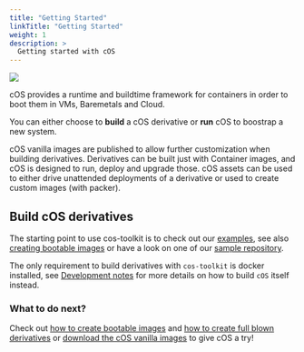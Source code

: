 ```yaml
---
title: "Getting Started"
linkTitle: "Getting Started"
weight: 1
description: >
  Getting started with cOS
---
```


![](https://docs.google.com/drawings/d/e/2PACX-1vRSuocC4_2rHeJAWW2vqinw_EZeZxTzJFo5ZwnJaL_sdKab_R_OsCTLT_LFh1_L5fUcA_2i9FIe-k69/pub?w=1223&h=691)

cOS provides a runtime and buildtime framework for containers in order to boot them in VMs, Baremetals and Cloud.

You can either choose to **build** a cOS derivative or **run** cOS to boostrap a new system.

cOS vanilla images are published to allow further customization when building derivatives. Derivatives can be built just with Container images, and cOS is designed to run, deploy and upgrade those. cOS assets can be used to either drive unattended deployments of a derivative or used to create custom images (with packer).

## Build cOS derivatives

The starting point to use cos-toolkit is to check out our [examples](https://github.com/rancher-sandbox/cOS-toolkit/tree/master/examples), see also [creating bootable images](../creating-derivatives/creating_bootable_images) or have a look on one of our [sample repository](https://github.com/rancher-sandbox/cos-toolkit-sample-repo).

The only requirement to build derivatives with `cos-toolkit` is docker installed, see [Development notes](../development) for more details on how to build `cOS` itself instead.

### What to do next?

Check out [how to create bootable images](../creating-derivatives/creating_bootable_images) and [how to create full blown derivatives](../examples/creating_derivatives) or [download the cOS vanilla images](../getting-started/download) to give cOS a try!
